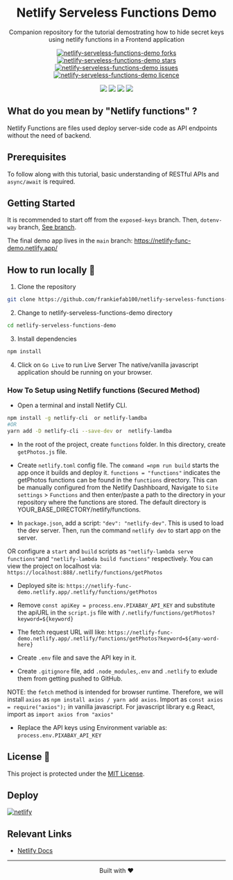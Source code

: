 <div align="center">
 <h1>Netlify Serveless Functions Demo</h1>
 <p>Companion repository for the tutorial demostrating how to hide secret keys using netlify functions in a Frontend application</p>

<p align="center">
<a href="https://github.com/frankiefab100/netlify-serveless-functions-demo/fork" target="blank">
<img src="https://img.shields.io/github/forks/frankiefab100/netlify-serveless-functions-demo?style=flat-square" alt="netlify-serveless-functions-demo forks"/>
</a>
<a href="https://github.com/frankiefab100/netlify-serveless-functions-demo/stargazers" target="blank">
<img src="https://img.shields.io/github/stars/frankiefab100/netlify-serveless-functions-demo?style=flat-square" alt="netlify-serveless-functions-demo stars"/>
</a>
<a href="https://github.com/frankiefab100/netlify-serveless-functions-demo/issues" target="blank">
<img src="https://img.shields.io/github/issues/frankiefab100/netlify-serveless-functions-demo?style=flat-square" alt="netlify-serveless-functions-demo issues"/>
</a>
<a href="https://github.com/frankiefab100/netlify-serveless-functions-demo/blob/main/LICENSE" target="blank">
<img src="https://img.shields.io/github/license/frankiefab100/netlify-serveless-functions-demo?style=flat-square" alt="netlify-serveless-functions-demo licence" />
</a>
</p>

<p>
<img src="https://img.shields.io/badge/HTML5-E34F26?style=for-the-badge&logo=html5&logoColor=white">
<img src="https://img.shields.io/badge/CSS3-1572B6?style=for-the-badge&logo=css3&logoColor=white">
<img src="https://img.shields.io/badge/JavaScript-323330?style=for-the-badge&logo=javascript&logoColor=F7DF1E">
<img src="https://img.shields.io/badge/Netlify-00C7B7?style=for-the-badge&logo=netlify&logoColor=white">
</p>
</div>

## What do you mean by "Netlify functions" ?
Netlify Functions are files used deploy server-side code as API endpoints without the need of backend.

## Prerequisites

To follow along with this tutorial, basic understanding of RESTful APIs and  `async/await` is required.

## Getting Started
It is recommended to start off from the `exposed-keys` branch.
Then, `dotenv-way` branch, [See  branch](https://github.com/frankiefab100/netlify-serveless-functions-demo/tree/dotenv-way).

The final demo app lives in the `main` branch: <https://netlify-func-demo.netlify.app/>


## How to run locally 🚀

1. Clone the repository

```BASH
git clone https://github.com/frankiefab100/netlify-serveless-functions-demo.git
```

2. Change to netlify-serveless-functions-demo directory

```BASH
cd netlify-serveless-functions-demo
```

3. Install dependencies

```BASH
npm install
```

4. Click on `Go Live` to run Live Server
The native/vanilla javascript application should be running on your browser. 

### How To Setup using Netlify functions (Secured Method)
-  Open a terminal and install Netlify CLI.
```BASH
npm install -g netlify-cli  or netlify-lamdba
#OR
yarn add -D netlify-cli --save-dev or  netlify-lamdba
```
- In the root of the project, create `functions` folder. In this directory, create `getPhotos.js` file.
- Create `netlify.toml` config file.
The `command =npm run build` starts the app once it builds and deploy it.
`functions = "functions"` indicates the getPhotos functions can be found in the `functions` directory.
This can be manually configured from the Netlify Dashhboard, Navigate to `Site settings` > `Functions` and then enter/paste a path to the directory in your repository where the functions are stored. The default directory is YOUR_BASE_DIRECTORY/netlify/functions.

- In `package.json`, add a script: `"dev": "netlify-dev"`. This is used to load the dev server. Then, run the command `netlify dev` to start app on the server.

OR configure a `start` and `build` scripts as `"netlify-lambda serve functions"`and `"netlify-lambda build functions"` respectively.
You can view the project on localhost via: `https://localhost:888/.netlify/functions/getPhotos`

- Deployed site is: `https://netlify-func-demo.netlify.app/.netlify/functions/getPhotos`

- Remove `const apiKey = process.env.PIXABAY_API_KEY` and substitute the apiURL in the `script.js` file with `/.netlify/functions/getPhotos?keyword=${keyword}`

- The fetch request URL will  like:  `https://netlify-func-demo.netlify.app/.netlify/functions/getPhotos?keyword=${any-word-here}`

- Create `.env` file and save the API key in it.
- Create `.gitignore` file, add `.node_modules`,`.env`  and `.netlify` to exlude them from getting pushed to GitHub.

NOTE: the `fetch` method is intended for browser runtime. Therefore, we will install `axios` as `npm install axios / yarn add axios`.
Import as `const axios = require("axios");` in vanilla javascript. For javascript library e.g React, import as `import axios from "axios"`

- Replace the API keys using Environment variable as:
`process.env.PIXABAY_API_KEY`

## License 📜
This project is protected under the [MIT License](./License).

## Deploy
[![netlify](https://www.netlify.com/img/deploy/button.svg)](https://app.netlify.com/start/deploy?repository=https://github.com/frankiefab100/netlify-serveless-functions-demo)

## Relevant Links

- [Netlify Docs](https://docs.netlify.com/functions/overview/)


<hr>
<p align="center">
Built with ❤️
</p>
